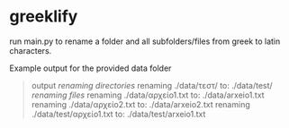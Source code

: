 # greeklify

run main.py to rename a folder and all subfolders/files from greek to latin characters.

Example output for the provided data folder
> output
> *renaming directories*
>  renaming ./data/τεστ/
>  to: ./data/test/
>  *renaming files*
>  renaming ./data/αρχείο1.txt
>  to: ./data/arxeio1.txt
>  renaming ./data/αρχείο2.txt
>  to: ./data/arxeio2.txt
>  renaming ./data/test/αρχείο1.txt
>  to: ./data/test/arxeio1.txt
